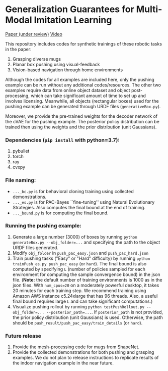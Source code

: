 # Generalization Guarantees for Multi-Modal Imitation Learning

[Paper (under review)](https://arxiv.org/abs/2008.01913) [Video](https://www.youtube.com/watch?v=dfXyHvOTolc&t=3s)

This repository includes codes for synthetic trainings of these robotic tasks in the paper:
1. Grasping diverse mugs
2. Planar box pushing using visual-feedback
3. Vision-based navigation through home environments

Although the codes for all examples are included here, only the pushing example can be run without any additional codes/resources. The other two examples require data from online object dataset and object post-processing, which can take significant amount of time to set up and involves licensing. Meanwhile, all objects (rectangular boxes) used for the pushing example can be generated through URDF files (`generativeBox.py`).

Moreover, we provide the pre-trained weights for the decoder network of the cVAE for the pushing example. The posterior policy distribution can be trained then using the weights and the prior distribution (unit Gaussians).

### Dependencies (`pip install` with python=3.7):
1. pybullet
2. torch
3. ray
4. cvxpy

### File naming:
- `..._bc.py` is for behavioral cloning training using collected demonstrations. 
- `..._es.py` is for PAC-Bayes ``fine-tuning'' using Natural Evolutionary Strategies. Also computes the final bound at the end of training.
- `..._bound.py` is for computing the final bound.

### Running the pushing example:
1. Generate a large number (3000) of boxes by running ```python generateBox.py --obj_folder=...``` and specifying the path to the object URDF files generated.
2. Modify ```obj_folder``` in `push_pac_easy.json` and `push_pac_hard.json`
3. Train pushing tasks ("Easy" or "Hard" difficulty) by running ```python trainPush_es.py push_pac_easy``` (or `hard`). The final bound is also computed by specifying `L` (number of policies sampled for each environment for computing the sample convergence bound) in the json file. (**Note:** the default number of training environments is 1000 as in the json files. With `num_cpus=20` on a moderately powerful desktop, it takes 20 minutes for each training step. We recommend training using Amazon AWS instance c5.24xlarge that has 96 threads. Also, a useful final bound requires large `L` and can take significant computations.)
4. Visualize pushing rollout by running ```python testPushRollout.py --obj_folder=... --posterior_path=...```. If `posterior_path` is not provided, the prior policy distribution (unit Gaussians) is used. Otherwise, the path should be `push_result/push_pac_easy/train_details` (or `hard`).

### Future release
1. Provide the mesh-processing code for mugs from ShapeNet.
2. Provide the collected demonstrations for both pushing and grasping examples.
We do not plan to release instructions to replicate results of the indoor navigation example in the near future.
